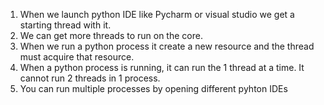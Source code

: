 1. When we launch python IDE like Pycharm or visual studio we get a starting thread with it.
2. We can get more threads to run on the core.
3. When we run a python process it create a new resource and the thread must acquire that resource.
4. When a python process is running, it can run the 1 thread at a time. It cannot run 2 threads in 1 process.
5. You can run multiple processes by opening different pyhton IDEs

